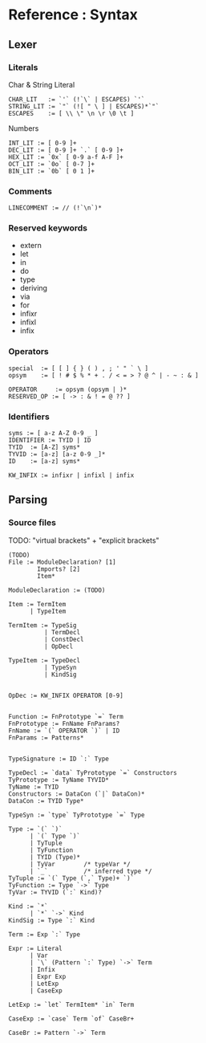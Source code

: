 # Reference : Syntax

## Lexer
### Literals
Char & String Literal
```
CHAR_LIT   := `'` (!`\` | ESCAPES) `'`
STRING_LIT := `"` (![ " \ ] | ESCAPES)*`"`
ESCAPES    := [ \\ \" \n \r \0 \t ]
```

Numbers
```
INT_LIT := [ 0-9 ]+
DEC_LIT := [ 0-9 ]+ `.` [ 0-9 ]+
HEX_LIT := `0x` [ 0-9 a-f A-F ]+
OCT_LIT := `0o` [ 0-7 ]+
BIN_LIT := `0b` [ 0 1 ]+
```
### Comments
```
LINECOMMENT := // (!`\n`)*
```

### Reserved keywords
* extern
* let
* in
* do
* type
* deriving
* via
* for
* infixr
* infixl
* infix

### Operators
```
special  := [ [ ] { } ( ) , ; ' " ` \ ]
opsym    := [ ! # $ % * + . / < = > ? @ ^ | - ~ : & ]

OPERATOR     := opsym (opsym | )*
RESERVED_OP := [ -> : & ! = @ ?? ]
```

### Identifiers
```
syms := [ a-z A-Z 0-9 _ ]
IDENTIFIER := TYID | ID
TYID  := [A-Z] syms*
TYVID := [a-z] [a-z 0-9 _]*
ID    := [a-z] syms*

KW_INFIX := infixr | infixl | infix
```

## Parsing
### Source files
TODO: "virtual brackets" + "explicit brackets"
```
(TODO)
File := ModuleDeclaration? [1]
        Imports? [2]
        Item*

ModuleDeclaration := (TODO)

Item := TermItem
      | TypeItem

TermItem := TypeSig
          | TermDecl
          | ConstDecl
          | OpDecl

TypeItem := TypeDecl
          | TypeSyn
          | KindSig


OpDec := KW_INFIX OPERATOR [0-9]


Function := FnPrototype `=` Term
FnPrototype := FnName FnParams?
FnName := `(` OPERATOR `)` | ID
FnParams := Patterns*


TypeSignature := ID `:` Type

TypeDecl := `data` TyPrototype `=` Constructors
TyPrototype := TyName TYVID*
TyName := TYID
Constructors := DataCon (`|` DataCon)*
DataCon := TYID Type*

TypeSyn := `type` TyPrototype `=` Type

Type := `(` `)`
      | `(` Type `)`
      | TyTuple
      | TyFunction
      | TYID (Type)*
      | TyVar        /* typeVar */
      | `_`          /* inferred type */
TyTuple := `(` Type (`,` Type)+ `)`
TyFunction := Type `->` Type
TyVar := TYVID (`:` Kind)?

Kind := `*`
      | `*` `->` Kind
KindSig := Type `:` Kind

Term := Exp `:` Type

Expr := Literal
      | Var
      | `\` (Pattern `:` Type) `->` Term
      | Infix
      | Expr Exp
      | LetExp
      | CaseExp

LetExp := `let` TermItem* `in` Term

CaseExp := `case` Term `of` CaseBr+

CaseBr := Pattern `->` Term
```
